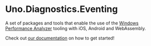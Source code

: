# Uno.Diagnostics.Eventing

A set of packages and tools that enable the use of the [Windows Performance Analyzer](https://docs.microsoft.com/en-us/windows-hardware/test/wpt/windows-performance-analyzer) tooling with iOS, Android and WebAssembly.

Check out [our documentation](https://aka.platform.uno/event-tracing-howto) on how to get started!